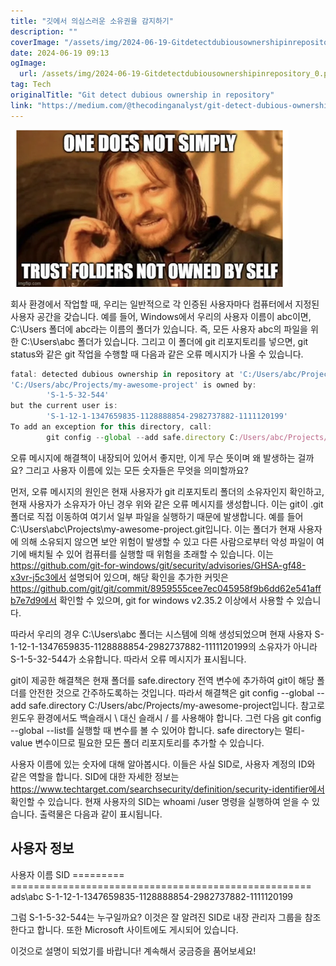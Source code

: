 ```yaml
---
title: "깃에서 의심스러운 소유권을 감지하기"
description: ""
coverImage: "/assets/img/2024-06-19-Gitdetectdubiousownershipinrepository_0.png"
date: 2024-06-19 09:13
ogImage: 
  url: /assets/img/2024-06-19-Gitdetectdubiousownershipinrepository_0.png
tag: Tech
originalTitle: "Git detect dubious ownership in repository"
link: "https://medium.com/@thecodinganalyst/git-detect-dubious-ownership-in-repository-e7f33037a8f"
---
```



<img src="/assets/img/2024-06-19-Gitdetectdubiousownershipinrepository_0.png" />

회사 환경에서 작업할 때, 우리는 일반적으로 각 인증된 사용자마다 컴퓨터에서 지정된 사용자 공간을 갖습니다. 예를 들어, Windows에서 우리의 사용자 이름이 abc이면, C:\Users 폴더에 abc라는 이름의 폴더가 있습니다. 즉, 모든 사용자 abc의 파일을 위한 C:\Users\abc 폴더가 있습니다. 그리고 이 폴더에 git 리포지토리를 넣으면, git status와 같은 git 작업을 수행할 때 다음과 같은 오류 메시지가 나올 수 있습니다.

```js
fatal: detected dubious ownership in repository at 'C:/Users/abc/Projects/my-awesome-project'
'C:/Users/abc/Projects/my-awesome-project' is owned by:
        'S-1-5-32-544'
but the current user is:
        'S-1-12-1-1347659835-1128888854-2982737882-1111120199'
To add an exception for this directory, call:
        git config --global --add safe.directory C:/Users/abc/Projects/my-awesome-project
```

오류 메시지에 해결책이 내장되어 있어서 좋지만, 이게 무슨 뜻이며 왜 발생하는 걸까요? 그리고 사용자 이름에 있는 모든 숫자들은 무엇을 의미할까요?

<div class="content-ad"></div>

먼저, 오류 메시지의 원인은 현재 사용자가 git 리포지토리 폴더의 소유자인지 확인하고, 현재 사용자가 소유자가 아닌 경우 위와 같은 오류 메시지를 생성합니다. 이는 git이 .git 폴더로 직접 이동하여 여기서 일부 파일을 실행하기 때문에 발생합니다. 예를 들어 C:\Users\abc\Projects\my-awesome-project\.git입니다. 이는 폴더가 현재 사용자에 의해 소유되지 않으면 보안 위험이 발생할 수 있고 다른 사람으로부터 악성 파일이 여기에 배치될 수 있어 컴퓨터를 실행할 때 위험을 초래할 수 있습니다. 이는 https://github.com/git-for-windows/git/security/advisories/GHSA-gf48-x3vr-j5c3에서 설명되어 있으며, 해당 확인을 추가한 커밋은 https://github.com/git/git/commit/8959555cee7ec045958f9b6dd62e541affb7e7d9에서 확인할 수 있으며, git for windows v2.35.2 이상에서 사용할 수 있습니다.

따라서 우리의 경우 C:\Users\abc 폴더는 시스템에 의해 생성되었으며 현재 사용자 S-1-12-1-1347659835-1128888854-2982737882-1111120199의 소유자가 아니라 S-1-5-32-544가 소유합니다. 따라서 오류 메시지가 표시됩니다.

git이 제공한 해결책은 현재 폴더를 safe.directory 전역 변수에 추가하여 git이 해당 폴더를 안전한 것으로 간주하도록하는 것입니다. 따라서 해결책은 git config --global --add safe.directory C:/Users/abc/Projects/my-awesome-project입니다. 참고로 윈도우 환경에서도 백슬래시 \ 대신 슬래시 / 를 사용해야 합니다. 그런 다음 git config --global --list를 실행할 때 변수를 볼 수 있어야 합니다. safe directory는 멀티-value 변수이므로 필요한 모든 폴더 리포지토리를 추가할 수 있습니다.

사용자 이름에 있는 숫자에 대해 알아봅시다. 이들은 사실 SID로, 사용자 계정의 ID와 같은 역할을 합니다. SID에 대한 자세한 정보는 https://www.techtarget.com/searchsecurity/definition/security-identifier에서 확인할 수 있습니다. 현재 사용자의 SID는 whoami /user 명령을 실행하여 얻을 수 있습니다. 출력물은 다음과 같이 표시됩니다.

<div class="content-ad"></div>


사용자 정보
----------------
사용자 이름  SID
========= ====================================================
ads\abc    S-1-12-1-1347659835-1128888854-2982737882-1111120199


그럼 S-1-5-32-544는 누구일까요? 이것은 잘 알려진 SID로 내장 관리자 그룹을 참조한다고 합니다. 또한 Microsoft 사이트에도 게시되어 있습니다.

이것으로 설명이 되었기를 바랍니다! 계속해서 궁금증을 품어보세요!
